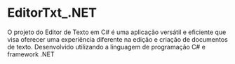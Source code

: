 # EditorTxt_.NET

 O projeto do Editor de Texto em C# é uma aplicação versátil e eficiente que visa oferecer uma experiência diferente na edição e criação de documentos de texto. 
 Desenvolvido utilizando a linguagem de programação C# e framework .NET
